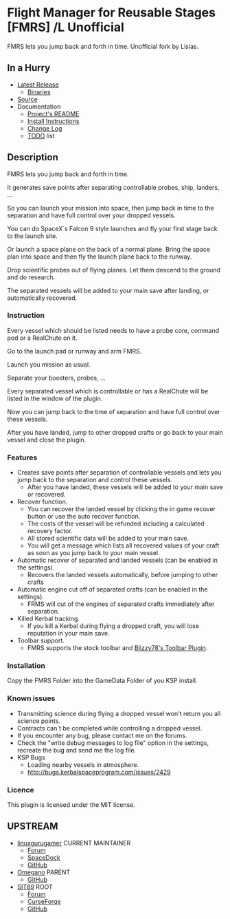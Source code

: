 # Flight Manager for Reusable Stages [FMRS] /L Unofficial

FMRS lets you jump back and forth in time. Unofficial fork by Lisias.


## In a Hurry

* [Latest Release](https://github.com/net-lisias-kspu/FMRS/releases)
	+ [Binaries](https://github.com/net-lisias-kspu/FMRS/tree/Archive)
* [Source](https://github.com/net-lisias-kspu/FMRS)
* Documentation
    + [Project's README](https://github.com/net-lisias-kspu/FMRS/blob/master/README.md)
    + [Install Instructions](https://github.com/net-lisias-kspu/FMRS/blob/master/INSTALL.md)
    + [Change Log](./CHANGE_LOG.md)
    + [TODO](./TODO.md) list

    
## Description

FMRS lets you jump back and forth in time.

It generates save points after separating controllable probes, ship, landers, ...

So you can launch your mission into space, then jump back in time to the separation and have full control over your dropped vessels.

You can do SpaceX´s Falcon 9 style launches and fly your first stage back to the launch site.

Or launch a space plane on the back of a normal plane. Bring the space plan into space and then fly the launch plane back to the runway.

Drop scientific probes out of flying planes. Let them descend to the ground and do research.

The separated vessels will be added to your main save after landing, or automatically recovered.

### Instruction

Every vessel which should be listed needs to have a probe core, command pod or a RealChute on it.

Go to the launch pad or runway and arm FMRS.

Launch you mission as usual.

Separate your boosters, probes, ...

Every separated vessel which is controllable or has a RealChute will be listed in the window of the plugin.

Now you can jump back to the time of separation and have full control over these vessels.

After you have landed, jump to other dropped crafts or go back to your main vessel and close the plugin.

### Features

* Creates save points after separation of controllable vessels and lets you jump back to the separation and control these vessels.
	+ After you have landed, these vessels will be added to your main save or recovered.
* Recover function.
	+ You can recover the landed vessel by clicking the in game recover button or use the auto recover function.
	+ The costs of the vessel will be refunded including a calculated recovery factor.
	+ All stored scientific data will be added to your main save.
	+ You will get a message which lists all recovered values of your craft as soon as you jump back to your main vessel.
* Automatic recover of separated and landed vessels (can be enabled in the settings).
	+ Recovers the landed vessels automatically, before jumping to other crafts
* Automatic engine cut off of separated crafts (can be enabled in the settings).
	+ FRMS will cut of the engines of separated crafts immediately after separation.
* Killed Kerbal tracking.
	+ If you kill a Kerbal during flying a dropped craft, you will lose reputation in your main save.
* Toolbar support.
	+ FMRS supports the stock toolbar and [Blizzy78's Toolbar Plugin](http://forum.kerbalspaceprogram.com/threads/60863-0-23-5-Toolbar-1-7-1-Common-API-for-draggable-resizable-buttons-toolbar).

### Installation

Copy the FMRS Folder into the GameData Folder of you KSP install.

### Known issues

* Transmitting science during flying a dropped vessel won't return you all science points.
* Contracts can´t be completed while controlling a dropped vessel.
* If you encounter any bug, please contact me on the forums.
* Check the "write debug messages to log file" option in the settings, recreate the bug and send me the log file.
* KSP Bugs
	+ Loading nearby vessels in atmosphere.
	+ http://bugs.kerbalspaceprogram.com/issues/2429

### Licence

This plugin is licensed under the MIT license.


## UPSTREAM

* [linuxgurugamer](https://forum.kerbalspaceprogram.com/index.php?/profile/129964-linuxgurugamer/) CURRENT MAINTAINER
	+ [Forum](https://forum.kerbalspaceprogram.com/index.php?/topic/157214-141_-flight-manager-for-reusable-stages-fmrs-now-with-recoverycontroller-integration/)
	+ [SpaceDock](https://spacedock.info/mod/1251/%20Flight%20Manager%20for%20Reusable%20Stages%20(FMRS)%20Continued)
	+ [GitHub](https://github.com/linuxgurugamer/FMRS)
* [Omegano](https://forum.kerbalspaceprogram.com/index.php?/profile/172838-omegano/) PARENT
	+ [GitHub](https://github.com/Omegano/FMRS)
* [SIT89](https://forum.kerbalspaceprogram.com/index.php?/profile/110467-sit89/) ROOT
	+ [Forum](https://forum.kerbalspaceprogram.com/index.php?/topic/72605-110-flight-manager-for-reusable-stages-fmrs-x110-experimental/&)
	+ [CurseForge](https://www.curseforge.com/kerbal/ksp-mods/fmrs-x1-1-00-01)
	+ [GitHub](https://github.com/SIT89/FMRS)
